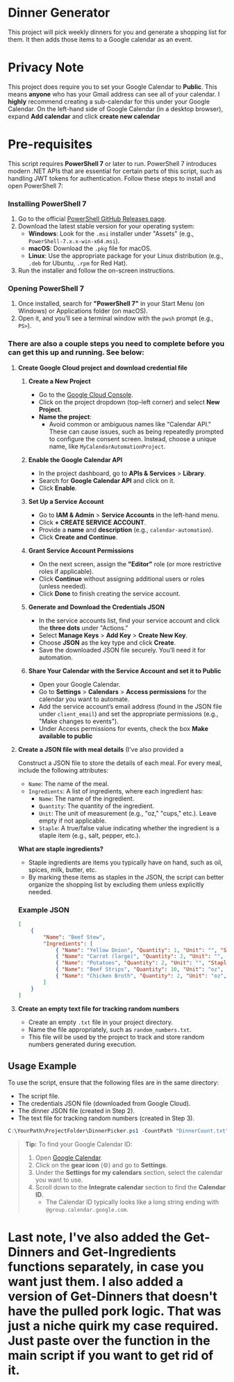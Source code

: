 # Dinner Generator

This project will pick weekly dinners for you and generate a shopping list for them. It then adds those items to a Google calendar as an event.

# Privacy Note
This project does require you to set your Google Calendar to **Public**. This means **anyone** who has your Gmail address can see all of your calendar. I **highly** recommend creating a sub-calendar
for this under your Google Calendar. On the left-hand side of Google Calendar (in a desktop browser), expand **Add calendar** and click **create new calendar**

# Pre-requisites

This script requires **PowerShell 7** or later to run. PowerShell 7 introduces modern .NET APIs that are essential for certain parts of this script, such as handling JWT tokens for authentication. Follow these steps to install and open PowerShell 7:

### Installing PowerShell 7
1. Go to the official [PowerShell GitHub Releases page](https://github.com/PowerShell/PowerShell/releases).
2. Download the latest stable version for your operating system:
   - **Windows**: Look for the `.msi` installer under "Assets" (e.g., `PowerShell-7.x.x-win-x64.msi`).
   - **macOS**: Download the `.pkg` file for macOS.
   - **Linux**: Use the appropriate package for your Linux distribution (e.g., `.deb` for Ubuntu, `.rpm` for Red Hat).
3. Run the installer and follow the on-screen instructions.

### Opening PowerShell 7
1. Once installed, search for **"PowerShell 7"** in your Start Menu (on Windows) or Applications folder (on macOS).
2. Open it, and you’ll see a terminal window with the `pwsh` prompt (e.g., `PS>`).

### There are also a couple steps you need to complete before you can get this up and running. See below:


1. **Create Google Cloud project and download credential file**

   1. **Create a New Project**
      - Go to the [Google Cloud Console](https://console.cloud.google.com/).
      - Click on the project dropdown (top-left corner) and select **New Project**.
      - **Name the project**:
        - Avoid common or ambiguous names like "Calendar API." These can cause issues, such as being repeatedly prompted to configure the consent screen. Instead, choose a unique name, like `MyCalendarAutomationProject`.

   2. **Enable the Google Calendar API**
      - In the project dashboard, go to **APIs & Services** > **Library**.
      - Search for **Google Calendar API** and click on it.
      - Click **Enable**.

   3. **Set Up a Service Account**
      - Go to **IAM & Admin** > **Service Accounts** in the left-hand menu.
      - Click **+ CREATE SERVICE ACCOUNT**.
      - Provide a **name** and **description** (e.g., `calendar-automation`).
      - Click **Create and Continue**.

   4. **Grant Service Account Permissions**
      - On the next screen, assign the **"Editor"** role (or more restrictive roles if applicable).
      - Click **Continue** without assigning additional users or roles (unless needed).
      - Click **Done** to finish creating the service account.

   5. **Generate and Download the Credentials JSON**
      - In the service accounts list, find your service account and click the **three dots** under "Actions."
      - Select **Manage Keys** > **Add Key** > **Create New Key**.
      - Choose **JSON** as the key type and click **Create**.
      - Save the downloaded JSON file securely. You’ll need it for automation.

   6. **Share Your Calendar with the Service Account and set it to Public**
      - Open your Google Calendar.
      - Go to **Settings** > **Calendars** > **Access permissions** for the calendar you want to automate.
      - Add the service account’s email address (found in the JSON file under `client_email`) and set the appropriate permissions (e.g., "Make changes to events").
      - Under Access permissions for events, check the box **Make available to public**

2. **Create a JSON file with meal details** (I've also provided a 

   Construct a JSON file to store the details of each meal. For every meal, include the following attributes:
   - `Name`: The name of the meal.
   - `Ingredients`: A list of ingredients, where each ingredient has:
     - `Name`: The name of the ingredient.
     - `Quantity`: The quantity of the ingredient.
     - `Unit`: The unit of measurement (e.g., "oz," "cups," etc.). Leave empty if not applicable.
     - `Staple`: A true/false value indicating whether the ingredient is a staple item (e.g., salt, pepper, etc.).

   **What are staple ingredients?**
   - Staple ingredients are items you typically have on hand, such as oil, spices, milk, butter, etc. 
   - By marking these items as staples in the JSON, the script can better organize the shopping list by excluding them unless explicitly needed.

   ### Example JSON
   ```json
   [
       {
           "Name": "Beef Stew",
           "Ingredients": [
               { "Name": "Yellow Onion", "Quantity": 1, "Unit": "", "Staple": false },
               { "Name": "Carrot (large)", "Quantity": 2, "Unit": "", "Staple": false },
               { "Name": "Potatoes", "Quantity": 2, "Unit": "", "Staple": false },
               { "Name": "Beef Strips", "Quantity": 10, "Unit": "oz", "Staple": false },
               { "Name": "Chicken Broth", "Quantity": 2, "Unit": "oz", "Staple": false }
           ]
       }
   ]

3. **Create an empty text file for tracking random numbers**

   - Create an empty `.txt` file in your project directory.
   - Name the file appropriately, such as `random_numbers.txt`.
   - This file will be used by the project to track and store random numbers generated during execution.
   

## Usage Example

To use the script, ensure that the following files are in the same directory:
- The script file.
- The credentials JSON file (downloaded from Google Cloud).
- The dinner JSON file (created in Step 2).
- The text file for tracking random numbers (created in Step 3).

```powershell
C:\YourPath\ProjectFolder\DinnerPicker.ps1 -CountPath "DinnerCount.txt" -DinnerPath "dinners.json" -Id "your_calendar_id"
```

> **Tip:** To find your Google Calendar ID:
>
> 1. Open [Google Calendar](https://calendar.google.com/).
> 2. Click on the **gear icon** (⚙️) and go to **Settings**.
> 3. Under the **Settings for my calendars** section, select the calendar you want to use.
> 4. Scroll down to the **Integrate calendar** section to find the **Calendar ID**.
>    - The Calendar ID typically looks like a long string ending with `@group.calendar.google.com`.


<h1>Last note, I've also added the Get-Dinners and Get-Ingredients functions separately, in case you want just them. I also added a version of Get-Dinners that doesn't have the pulled pork logic. That was just a niche quirk my case required. Just paste over the function in the main script if you want to get rid of it.</h1>
